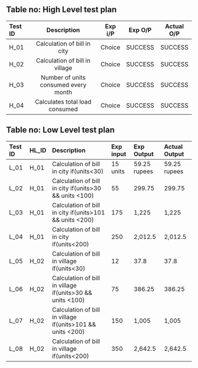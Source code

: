 ## Table no: High Level test plan

|**Test ID**|**Description**|**Exp i/P**|**Exp O/P**|**Actual O/P**|
| :- | :-: | :-: | :-: | :-: |
|H\_01|Calculation of bill in city|Choice|SUCCESS|SUCCESS|
|H\_02|Calculation of bill in village|Choice|SUCCESS|SUCCESS|
|H\_03|Number of units consumed every month|Choice|SUCCESS|SUCCESS|
|H\_04|Calculates total load consumed|Choice|SUCCESS|SUCCESS|

## Table no: Low Level test plan

|Test ID|HL\_ID|Description|Exp input|Exp Output|Actual Output|
| :- | :- | :- | :- | :- | :- |
|L\_01|H\_01|Calculation of bill in city if(units<30)|15 units|59.25 rupees|59.25 rupees|
|L\_02|H\_01|Calculation of bill in city if(units>30 && units <100)|55|299.75|299.75|
|L\_03|H\_01|Calculation of bill in city if(units>101 && units <200)|175|1,225|1,225|
|L\_04|H\_01|Calculation of bill in city if(units<200)|250|2,012.5|2,012.5|
|L\_05|H\_02|Calculation of bill in village if(units<30)|12|<p>37.8</p><p></p>|<p>37.8</p><p></p>|
|L\_06|H\_02|Calculation of bill in village if(units>30 && units <100)|75|386.25|386.25|
|L\_07|H\_02|Calculation of bill in village if(units>101 && units <200)|150|1,005|1,005|
|L\_08|H\_02|Calculation of bill in village if(units<200)|350|2,642.5|2,642.5|
